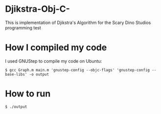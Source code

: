 # Djikstra-Obj-C-

This is implementation of Djikstra's Algorithm for the Scary Dino Studios programming test

# How I compiled my code

I used GNUStep to compile my code on Ubuntu: <br />
```
$ gcc Graph.m main.m 'gnustep-config --objc-flags' 'gnustep-config --base-libs' -o output
```
# How to run
```
$ ./output
```
